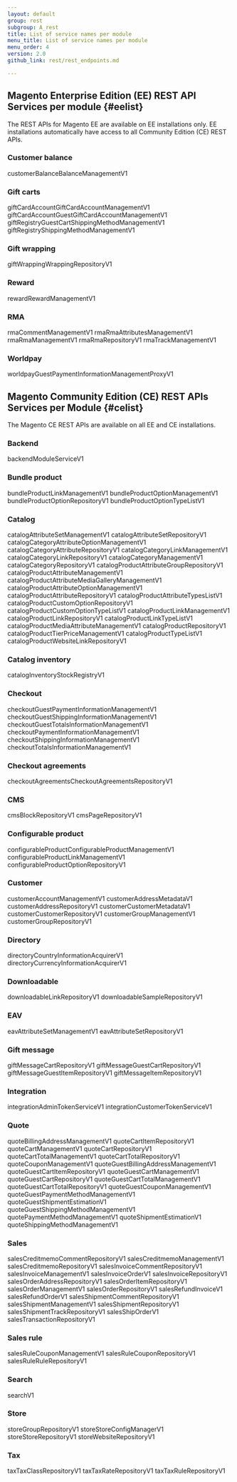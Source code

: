 ```yaml
---
layout: default
group: rest
subgroup: A_rest
title: List of service names per module
menu_title: List of service names per module
menu_order: 4
version: 2.0
github_link: rest/rest_endpoints.md

---
```


## Magento Enterprise Edition (EE) REST API Services per module {#eelist}

The REST APIs for Magento EE are available on EE installations only. EE installations automatically have access to all Community Edition (CE) REST APIs.

### Customer balance
customerBalanceBalanceManagementV1

### Gift carts
giftCardAccountGiftCardAccountManagementV1
giftCardAccountGuestGiftCardAccountManagementV1
giftRegistryGuestCartShippingMethodManagementV1
giftRegistryShippingMethodManagementV1

### Gift wrapping
giftWrappingWrappingRepositoryV1

### Reward
rewardRewardManagementV1

### RMA
rmaCommentManagementV1
rmaRmaAttributesManagementV1
rmaRmaManagementV1
rmaRmaRepositoryV1
rmaTrackManagementV1

### Worldpay
worldpayGuestPaymentInformationManagementProxyV1


## Magento Community Edition (CE) REST APIs Services per Module {#celist}

The Magento CE REST APIs are available on all EE and CE installations.

### Backend
backendModuleServiceV1

### Bundle product
bundleProductLinkManagementV1
bundleProductOptionManagementV1
bundleProductOptionRepositoryV1
bundleProductOptionTypeListV1

### Catalog
catalogAttributeSetManagementV1
catalogAttributeSetRepositoryV1
catalogCategoryAttributeOptionManagementV1
catalogCategoryAttributeRepositoryV1
catalogCategoryLinkManagementV1
catalogCategoryLinkRepositoryV1
catalogCategoryManagementV1
catalogCategoryRepositoryV1
catalogProductAttributeGroupRepositoryV1
catalogProductAttributeManagementV1
catalogProductAttributeMediaGalleryManagementV1
catalogProductAttributeOptionManagementV1
catalogProductAttributeRepositoryV1
catalogProductAttributeTypesListV1
catalogProductCustomOptionRepositoryV1
catalogProductCustomOptionTypeListV1
catalogProductLinkManagementV1
catalogProductLinkRepositoryV1
catalogProductLinkTypeListV1
catalogProductMediaAttributeManagementV1
catalogProductRepositoryV1
catalogProductTierPriceManagementV1
catalogProductTypeListV1
catalogProductWebsiteLinkRepositoryV1

### Catalog inventory
catalogInventoryStockRegistryV1

### Checkout
checkoutGuestPaymentInformationManagementV1
checkoutGuestShippingInformationManagementV1
checkoutGuestTotalsInformationManagementV1
checkoutPaymentInformationManagementV1
checkoutShippingInformationManagementV1
checkoutTotalsInformationManagementV1

### Checkout agreements
checkoutAgreementsCheckoutAgreementsRepositoryV1

### CMS
cmsBlockRepositoryV1
cmsPageRepositoryV1

### Configurable product
configurableProductConfigurableProductManagementV1
configurableProductLinkManagementV1
configurableProductOptionRepositoryV1

### Customer
customerAccountManagementV1
customerAddressMetadataV1
customerAddressRepositoryV1
customerCustomerMetadataV1
customerCustomerRepositoryV1
customerGroupManagementV1
customerGroupRepositoryV1

### Directory
directoryCountryInformationAcquirerV1
directoryCurrencyInformationAcquirerV1

### Downloadable
downloadableLinkRepositoryV1
downloadableSampleRepositoryV1

### EAV
eavAttributeSetManagementV1
eavAttributeSetRepositoryV1

### Gift message
giftMessageCartRepositoryV1
giftMessageGuestCartRepositoryV1
giftMessageGuestItemRepositoryV1
giftMessageItemRepositoryV1

### Integration
integrationAdminTokenServiceV1
integrationCustomerTokenServiceV1

### Quote
quoteBillingAddressManagementV1
quoteCartItemRepositoryV1
quoteCartManagementV1
quoteCartRepositoryV1
quoteCartTotalManagementV1
quoteCartTotalRepositoryV1
quoteCouponManagementV1
quoteGuestBillingAddressManagementV1
quoteGuestCartItemRepositoryV1
quoteGuestCartManagementV1
quoteGuestCartRepositoryV1
quoteGuestCartTotalManagementV1
quoteGuestCartTotalRepositoryV1
quoteGuestCouponManagementV1
quoteGuestPaymentMethodManagementV1
quoteGuestShipmentEstimationV1
quoteGuestShippingMethodManagementV1
quotePaymentMethodManagementV1
quoteShipmentEstimationV1
quoteShippingMethodManagementV1

### Sales
salesCreditmemoCommentRepositoryV1
salesCreditmemoManagementV1
salesCreditmemoRepositoryV1
salesInvoiceCommentRepositoryV1
salesInvoiceManagementV1
salesInvoiceOrderV1
salesInvoiceRepositoryV1
salesOrderAddressRepositoryV1
salesOrderItemRepositoryV1
salesOrderManagementV1
salesOrderRepositoryV1
salesRefundInvoiceV1
salesRefundOrderV1
salesShipmentCommentRepositoryV1
salesShipmentManagementV1
salesShipmentRepositoryV1
salesShipmentTrackRepositoryV1
salesShipOrderV1
salesTransactionRepositoryV1

### Sales rule
salesRuleCouponManagementV1
salesRuleCouponRepositoryV1
salesRuleRuleRepositoryV1

### Search
searchV1

### Store
storeGroupRepositoryV1
storeStoreConfigManagerV1
storeStoreRepositoryV1
storeWebsiteRepositoryV1

### Tax
taxTaxClassRepositoryV1
taxTaxRateRepositoryV1
taxTaxRuleRepositoryV1
